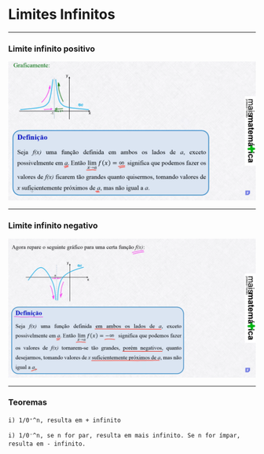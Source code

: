 # Limites Infinitos

---
### Limite infinito positivo
![img01](https://github.com/joao-pedro-angelo/AventurasPi/blob/main/imgs/limiteInfinitoPositivo.png)

---
### Limite infinito negativo
![img02](https://github.com/joao-pedro-angelo/AventurasPi/blob/main/imgs/limiteInfinitoNegativo.png)

---
### Teoremas

```i) 1/0⁺^n, resulta em + infinito```

```i) 1/0⁻^n, se n for par, resulta em mais infinito. Se n for ímpar, resulta em - infinito.```
